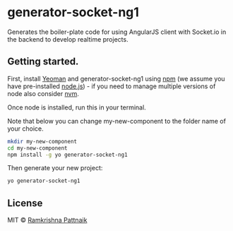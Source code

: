 # generator-socket-ng1

Generates the boiler-plate code for using AngularJS client with Socket.io in the backend to develop realtime projects.

## Getting started.

First, install [Yeoman](http://yeoman.io) and generator-socket-ng1 using [npm](https://www.npmjs.com/) (we assume you have pre-installed [node.js](https://nodejs.org/)) - if you need to manage multiple versions of node also consider [nvm](https://github.com/creationix/nvm).

Once node is installed, run this in your terminal.

Note that below you can change my-new-component to the folder name of your choice.


```bash
mkdir my-new-component 
cd my-new-component
npm install -g yo generator-socket-ng1
```

Then generate your new project:

```bash
yo generator-socket-ng1
```

## License

MIT © [Ramkrishna Pattnaik](https://github.com/rkpattnaik780)